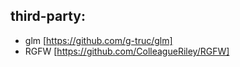 ## third-party:

- glm [https://github.com/g-truc/glm]
- RGFW [https://github.com/ColleagueRiley/RGFW]
